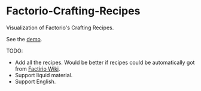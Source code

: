 # Factorio-Crafting-Recipes

Visualization of Factorio's Crafting Recipes.

See the [demo](https://ladyrick.github.io/Factorio-Crafting-Recipes/).

TODO:

- Add all the recipes. Would be better if recipes could be automatically got from [Factirio Wiki](https://wiki.factorio.com/).
- Support liquid material.
- Support English.